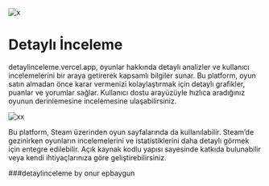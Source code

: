 ![x](https://media.discordapp.net/attachments/1292920339646517380/1342138757779947560/IMG_5763.gif?ex=67b88b9f&is=67b73a1f&hm=8c8906a62987948966b265bb41d9c0ecd316fd9c89aa6456481a8c18894c74be&)

# Detaylı İnceleme

detaylinceleme.vercel.app, oyunlar hakkında detaylı analizler ve kullanıcı incelemelerini bir araya getirerek kapsamlı bilgiler sunar. Bu platform, oyun satın almadan önce karar vermenizi kolaylaştırmak için detaylı grafikler, puanlar ve yorumlar sağlar. Kullanıcı dostu arayüzüyle hızlıca aradığınız oyunun derinlemesine incelemesine ulaşabilirsiniz.

![xx](https://media.discordapp.net/attachments/1292920339646517380/1342141325788844053/IMG_5766.gif?ex=67b88e03&is=67b73c83&hm=bad9f5dc5860c8470efbfd2c046f452908d7882ebcc3c39e3d62c2e5cb2583de&)

Bu platform, Steam üzerinden oyun sayfalarında da kullanılabilir. Steam’de gezinirken oyunların incelemelerini ve istatistiklerini daha detaylı görmek için entegre edilebilir. Açık kaynak kodlu yapısı sayesinde katkıda bulunabilir veya kendi ihtiyaçlarınıza göre geliştirebilirsiniz.

###detaylinceleme by onur epbaygun